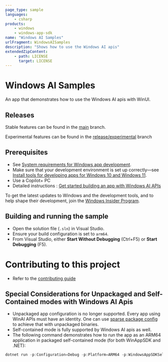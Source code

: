 ```yaml
---
page_type: sample
languages:
    - csharp
products:
    - windows
    - windows-app-sdk
name: "Windows AI Samples"
urlFragment: WindowsAISamples
description: "Shows how to use the Windows AI apis"
extendedZipContent:
    - path: LICENSE
      target: LICENSE
---
```


# Windows AI Samples

An app that demonstrates how to use the Windows AI apis with WinUI.

## Releases
Stable features can be found in the [main](https://github.com/microsoft/WindowsAppSDK-Samples/tree/main/Samples/WindowsAIFoundry/cs-winui) branch. 

Experimental features can be found in the [release/experimental](https://github.com/microsoft/WindowsAppSDK-Samples/tree/release/experimental/Samples/WindowsAIFoundry/cs-winui) branch

## Prerequisites

-   See
    [System requirements for Windows app development](https://docs.microsoft.com/windows/apps/windows-app-sdk/system-requirements).
-   Make sure that your development environment is set up correctly&mdash;see
    [Install tools for developing apps for Windows 10 and Windows 11](https://docs.microsoft.com/windows/apps/windows-app-sdk/set-up-your-development-environment).
-   Use a Copilot+ PC
-   Detailed instructions : [Get started building an app with Windows AI APIs](https://learn.microsoft.com/en-us/windows/ai/apis/model-setup)


To get the latest updates to Windows and the development tools, and to help shape their development,
join the [Windows Insider Program](https://insider.windows.com).

## Building and running the sample

-   Open the solution file (`.sln`) in Visual Studio.
-   Ensure your build configuration is set to `arm64`.
-   From Visual Studio, either **Start Without Debugging** (Ctrl+F5) or **Start Debugging** (F5).

# Contributing to this project
- Refer to the [contributing guide](./Contributing.md)

## Special Considerations for Unpackaged and Self-Contained modes with Windows AI Apis

- Unpackaged app configuration is no longer supported. Every app using WinAI APIs must have an identity. One can use [sparse package config](https://learn.microsoft.com/en-us/windows/apps/desktop/modernize/grant-identity-to-nonpackaged-apps) to achieve that with unpackaged binaries.
- Self-contained mode is fully supported by Windows AI apis as well.
- The following command demonstrates how to run the app as an ARM64 application in packaged self-contained mode (for both WinAppSDK and .NET):
```powershell
dotnet run -p:Configuration=Debug -p:Platform=ARM64 -p:WindowsAppSDKSelfContained=true -p:SelfContained=true.
```